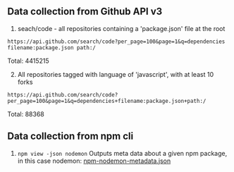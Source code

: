 
## Data collection from Github API v3

1. seach/code - all repositories containing a 'package.json' file at the root
```
https://api.github.com/search/code?per_page=100&page=1&q=dependencies filename:package.json path:/
```
Total: 4415215


2. All repositories tagged with language of 'javascript', with at least 10 forks
```
https://api.github.com/search/code?per_page=100&page=1&q=dependencies+filename:package.json+path:/
```
Total: 88368


## Data collection from npm cli

1. `npm view -json nodemon`
Outputs meta data about a given npm package, in this case nodemon: [npm-nodemon-metadata.json](npm-nodemon-metadata.json)

